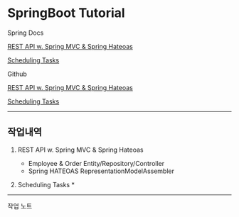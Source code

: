 
# SpringBoot Tutorial

Spring Docs

[REST API w. Spring MVC & Spring Hateoas](https://spring.io/guides/tutorials/rest/)

[Scheduling Tasks](https://spring.io/guides/gs/scheduling-tasks/)

Github

[REST API w. Spring MVC & Spring Hateoas](https://github.com/spring-projects/spring-hateoas-examples)

[Scheduling Tasks](https://github.com/spring-guides/gs-scheduling-tasks)

---

## 작업내역

1. REST API w. Spring MVC & Spring Hateoas
	* Employee & Order Entity/Repository/Controller
	* Spring HATEOAS RepresentationModelAssembler

2. Scheduling Tasks
	* 
---

작업 노트
